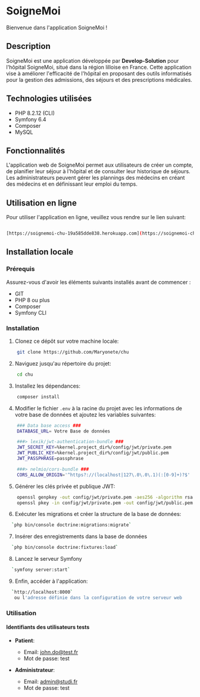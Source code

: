 # SoigneMoi

Bienvenue dans l'application SoigneMoi !

## Description

SoigneMoi est une application développée par **Develop-Solution** pour l'hôpital SoigneMoi, situé dans la région lilloise en France. Cette application vise à améliorer l'efficacité de l'hôpital en proposant des outils informatisés pour la gestion des admissions, des séjours et des prescriptions médicales.

## Technologies utilisées

- PHP 8.2.12 (CLI)
- Symfony 6.4
- Composer
- MySQL

## Fonctionnalités

L'application web de SoigneMoi permet aux utilisateurs de créer un compte, de planifier leur séjour à l'hôpital et de consulter leur historique de séjours.
Les administrateurs peuvent gérer les plannings des médecins en créant des médecins et en définissant leur emploi du temps.

## Utilisation en ligne

Pour utiliser l'application en ligne, veuillez vous rendre sur le lien suivant:

```bash

[https://soignemoi-chu-19a585dde838.herokuapp.com](https://soignemoi-chu-19a585dde838.herokuapp.com/)

```

## Installation locale

### Prérequis

Assurez-vous d'avoir les éléments suivants installés avant de commencer :

- GIT
- PHP 8 ou plus
- Composer
- Symfony CLI

### Installation

1. Clonez ce dépôt sur votre machine locale:

```bash
    git clone https://github.com/Maryonete/chu
```

2. Naviguez jusqu'au répertoire du projet:

```bash
    cd chu
```

3. Installez les dépendances:

```bash
    composer install
```

4. Modifier le fichier `.env` à la racine du projet avec les informations de votre base de données et ajoutez les variables suivantes:

```bash
    ### Data base access ###
    DATABASE_URL= Votre Base de données

    ###> lexik/jwt-authentication-bundle ###
    JWT_SECRET_KEY=%kernel.project_dir%/config/jwt/private.pem
    JWT_PUBLIC_KEY=%kernel.project_dir%/config/jwt/public.pem
    JWT_PASSPHRASE=passphrase

    ###> nelmio/cors-bundle ###
    CORS_ALLOW_ORIGIN='^https?://(localhost|127\.0\.0\.1)(:[0-9]+)?$'

```

5. Générer les clés privée et publique JWT:

```bash
    openssl genpkey -out config/jwt/private.pem -aes256 -algorithm rsa -pkeyopt rsa_keygen_bits:4096
    openssl pkey -in config/jwt/private.pem -out config/jwt/public.pem -pubout
```

6. Exécuter les migrations et créer la structure de la base de données:

```bash
  `php bin/console doctrine:migrations:migrate`
```

7. Insérer des enregistrements dans la base de données

```bash
  `php bin/console doctrine:fixtures:load`
```

8. Lancez le serveur Symfony

```bash
  `symfony server:start`
```

9. Enfin, accéder à l'application:

```bash
  `http://localhost:8000`
   ou l'adresse définie dans la configuration de votre serveur web
```

### Utilisation

#### Identifiants des utilisateurs tests

- **Patient**:

  - Email: john.do@test.fr
  - Mot de passe: test

- **Administrateur**:
  - Email: admin@studi.fr
  - Mot de passe: test
